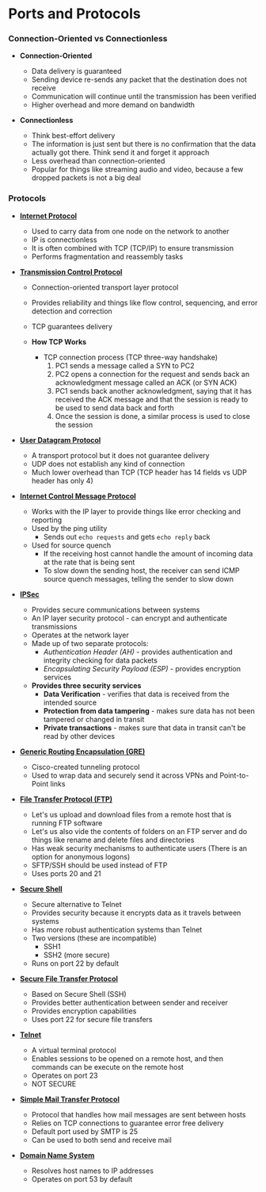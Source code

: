 # Ports and Protocols

### Connection-Oriented vs Connectionless

- **Connection-Oriented**
  - Data delivery is guaranteed
  - Sending device re-sends any packet that the destination does not receive
  - Communication will continue until the transmission has been verified
  - Higher overhead and more demand on bandwidth

- **Connectionless**
  - Think best-effort delivery
  - The information is just sent but there is no confirmation that the data actually got there. Think send it and forget it approach
  - Less overhead than connection-oriented
  - Popular for things like streaming audio and video, because a few dropped packets is not a big deal

### Protocols

- [**Internet Protocol**](#IP)
  - Used to carry data from one node on the network to another
  - IP is connectionless
  - It is often combined with TCP (TCP/IP) to ensure transmission
  - Performs fragmentation and reassembly tasks

- [**Transmission Control Protocol**](#TCP)
  - Connection-oriented transport layer protocol
  - Provides reliability and things like flow control, sequencing, and error detection and correction
  - TCP guarantees delivery

  - **How TCP Works**
    - TCP connection process (TCP three-way handshake)
      1. PC1 sends a message called a SYN to PC2
      2. PC2 opens a connection for the request and sends back an acknowledgment message called an ACK (or SYN ACK)
      3. PC1 sends back another acknowledgment, saying that it has received the ACK message and that the session is ready to be used to send data back and forth
      4. Once the session is done, a similar process is used to close the session

- [**User Datagram Protocol**](#UDP)
    - A transport protocol but it does not guarantee delivery
    - UDP does not establish any kind of connection
    - Much lower overhead than TCP (TCP header has 14 fields vs UDP header has only 4)

- [**Internet Control Message Protocol**](#ICMP)
  - Works with the IP layer to provide things like error checking and reporting
  - Used by the ping utility
    - Sends out `echo requests` and gets `echo reply` back
  - Used for source quench
    - If the receiving host cannot handle the amount of incoming data at the rate that is being sent
    - To slow down the sending host, the receiver can send ICMP source quench messages, telling the sender to slow down

- [**IPSec**](#IPSec)
  - Provides secure communications between systems
  - An IP layer security protocol - can encrypt and authenticate transmissions
  - Operates at the network layer
  - Made up of two separate protocols:
    - *Authentication Header (AH)* - provides authentication and integrity checking for data packets
    - *Encapsulating Security Payload (ESP)* - provides encryption services
  - **Provides three security services**
    - **Data Verification** - verifies that data is received from the intended source
    - **Protection from data tampering** - makes sure data has not been tampered or changed in transit
    - **Private transactions** - makes sure that data in transit can't be read by other devices

- [**Generic Routing Encapsulation (GRE)**](#GRE)
  - Cisco-created tunneling protocol
  - Used to wrap data and securely send it across VPNs and Point-to-Point links

- [**File Transfer Protocol (FTP)**](#FTP)
  - Let's us upload and download files from a remote host that is running FTP software
  - Let's us also vide the contents of folders on an FTP server and do things like rename and delete files and directories
  - Has weak security mechanisms to authenticate users (There is an option for anonymous logons)
  - SFTP/SSH should be used instead of FTP
  - Uses ports 20 and 21

- [**Secure Shell**](#SSH)
  - Secure alternative to Telnet
  - Provides security because it encrypts data as it travels between systems
  - Has more robust authentication systems than Telnet
  - Two versions (these are incompatible)
    - SSH1 
    - SSH2 (more secure)
  - Runs on port 22 by default

- [**Secure File Transfer Protocol**](#SFTP)
  - Based on Secure Shell (SSH)
  - Provides better authentication between sender and receiver
  - Provides encryption capabilities
  - Uses port 22 for secure file transfers

- [**Telnet**](#Telnet)
  - A virtual terminal protocol
  - Enables sessions to be opened on a remote host, and then commands can be execute on the remote host
  - Operates on port 23
  - NOT SECURE

- [**Simple Mail Transfer Protocol**](#SMTP)
  - Protocol that handles how mail messages are sent between hosts
  - Relies on TCP connections to guarantee error free delivery
  - Default port used by SMTP is 25
  - Can be used to both send and receive mail

- [**Domain Name System**](#DNS)
  - Resolves host names to IP addresses
  - Operates on port 53 by default

